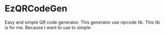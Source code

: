 # EzQRCodeGen
Easy and simple QR code generator.
This generator use rqrcode lib.
This lib is for me.
Because I want to use to simple.

